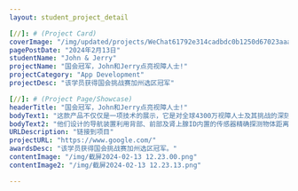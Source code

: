 ```yaml
---
layout: student_project_detail

[//]: # (Project Card)
coverImage: "/img/updated/projects/WeChat61792e314cadbdc0b1250d67023aaa12.jpg"
pagePostDate: "2024年2月13日"
studentName: "John & Jerry"
projectName: "国会冠军，John和Jerry点亮视障人士!"
projectCategory: "App Development"
projectDesc: "该学员获得国会挑战赛加州选区冠军"

[//]: # (Project Page/Showcase)
headerTitle: "国会冠军，John和Jerry点亮视障人士!"
bodyText1: "这款产品不仅仅是一项技术的展示，它是对全球4300万视障人士及其挑战的深刻理解和关怀。John和Jerry深知，对于视障人士而言，每一步都充满了挑战。"
bodyText2: "他们设计的导航装置利用背部、前部及肾上腺ID内置的传感器精确探测物体距离，并通过振动提醒视障者。此设计扩大了探测范围，提供实时准确反馈，优于传统手杖和导盲犬。"
URLDescription: "链接到项目"
projectURL: "https://www.google.com/"
awardsDesc: "该学员获得国会挑战赛加州选区冠军。"
contentImage: "/img/截屏2024-02-13 12.23.00.png"
contentImage2: "/img/截屏2024-02-13 12.23.13.png"

---
```

